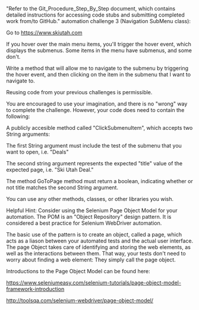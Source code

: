 "Refer to the Git_Procedure_Step_By_Step document, which contains detailed instructions for accessing code stubs and submitting completed work from/to GitHub." 
automation challenge 3 (Navigation SubMenu class):  

Go to https://www.skiutah.com 

If you hover over the main menu items, you'll trigger the hover event, which displays the submenus. Some items in the menu have submenus, and some don't.  

Write a method that will allow me to navigate to the submenu by triggering the hover event, and then clicking on the item in the submenu that I want to navigate to. 

Reusing code from your previous challenges is permissible.

You are encouraged to use your imagination, and there is no "wrong" way to complete the challenge. However, your code does need to contain the following:

A publicly accesible method called "ClickSubmenuItem", which accepts two String arguments:

The first String argument must include the test of the submenu that you want to open, i.e. "Deals"

The second string argument represents the expected "title" value of the expected page, i.e. "Ski Utah Deal."

The method GoToPage method must return a boolean, indicating whether or not title matches the second String argument.

You can use any other methods, classes, or other libraries you wish. 


Helpful Hint: Consider using the Selenium Page Object Model for your automation. The POM is an "Object Repository" design pattern. It is considered a best practice for Selenium WebDriver automation. 

The basic use of the pattern is to create an object, called a page, which acts as a liason between your automated tests and the actual user interface. The page Object takes care of identifying and storing the web elements, as well as the interactions between them. That way, your tests don't need to worry about finding a web element: They simply call the page object.

Introductions to the Page Object Model can be found here:

https://www.seleniumeasy.com/selenium-tutorials/page-object-model-framework-introduction

http://toolsqa.com/selenium-webdriver/page-object-model/
